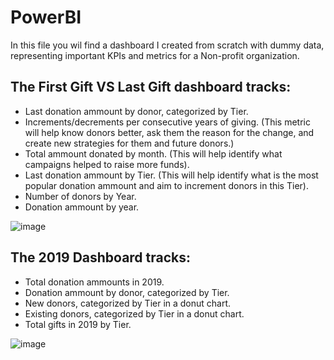 # PowerBI

In this file you wil find a dashboard I created from scratch with dummy data, representing important KPIs and metrics for a Non-profit organization. 

## The First Gift VS Last Gift dashboard tracks:
- Last donation ammount by donor, categorized by Tier.
- Increments/decrements per consecutive years of giving. (This metric will help know donors better, ask them the reason for the change, and create new strategies for them and future donors.)
- Total ammount donated by month. (This will help identify what campaigns helped to raise more funds).
- Last donation ammount by Tier. (This will help identify what is the most popular donation ammount and aim to increment donors in this Tier). 
- Number of donors by Year.
- Donation ammount by year.


![image](https://user-images.githubusercontent.com/84350992/125730507-d1ac1dd2-66a6-4286-bc9f-60c3b8f481ec.png)



## The 2019 Dashboard tracks:
- Total donation ammounts in 2019.
- Donation ammount by donor, categorized by Tier.
- New donors, categorized by Tier in a donut chart.
- Existing donors, categorized by Tier in a donut chart.
- Total gifts in 2019 by Tier.


![image](https://user-images.githubusercontent.com/84350992/125730662-ac15dbb2-74ad-459f-9ae5-0c15ab938715.png)





